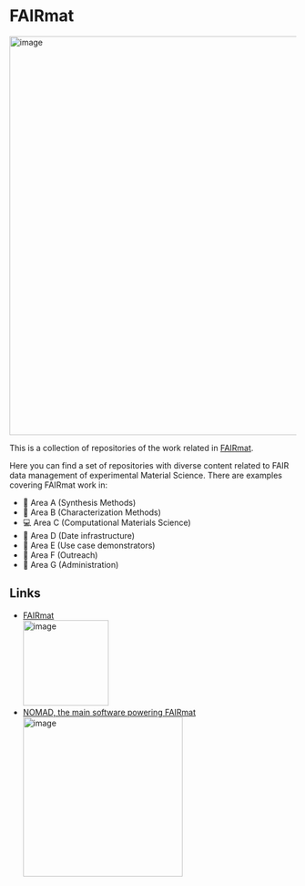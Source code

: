 # FAIRmat 
<img width="700" alt="image" src=https://user-images.githubusercontent.com/64071335/186448118-a2ffca84-9b24-4ece-804b-203622d7033d.png>

This is a collection of repositories of the work related in [FAIRmat](https://www.fairmat-nfdi.eu/).

Here you can find a set of repositories with diverse content related to FAIR data management of experimental Material Science. There are examples covering FAIRmat work in:
- :diamond_shape_with_a_dot_inside: Area A (Synthesis Methods) 
- :microscope: Area B (Characterization Methods)
- :computer: Area C (Computational Materials Science)
- :wrench: Area D (Date infrastructure)
- :battery: Area E (Use case demonstrators) 
- :rocket: Area F (Outreach)
- :book: Area G (Administration)

## Links 

- [FAIRmat](https://www.fairmat-nfdi.eu/)  
  [<img width="150" alt="image" src="https://user-images.githubusercontent.com/64071335/186441964-46315496-60c0-4024-a5dd-ba925deef512.png"> ](https://www.fairmat-nfdi.eu/) 
- [NOMAD, the main software powering FAIRmat](https://nomad-lab.eu/)  
  [<img width="280" alt="image" src="https://user-images.githubusercontent.com/64071335/186446332-cbc0339a-b782-4e7a-ab43-ef4949f5cef2.png">](https://nomad-lab.eu/)
